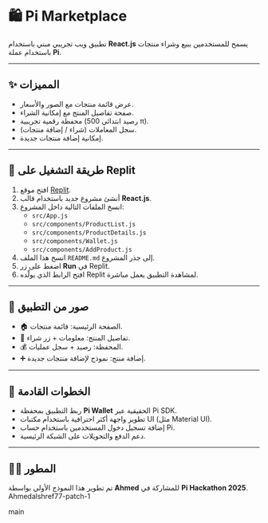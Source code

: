 # 🛍️ Pi Marketplace

تطبيق ويب تجريبي مبني باستخدام **React.js** يسمح للمستخدمين ببيع وشراء منتجات باستخدام عملة **Pi**.

---

## ✨ المميزات
- عرض قائمة منتجات مع الصور والأسعار.
- صفحة تفاصيل المنتج مع إمكانية الشراء.
- محفظة رقمية تجريبية (رصيد ابتدائي 500 π).
- سجل المعاملات (شراء / إضافة منتجات).
- إمكانية إضافة منتجات جديدة.

---

## 🚀 طريقة التشغيل على Replit
1. افتح موقع [Replit](https://replit.com).
2. أنشئ مشروع جديد باستخدام قالب **React.js**.
3. انسخ الملفات التالية داخل المشروع:
   - `src/App.js`
   - `src/components/ProductList.js`
   - `src/components/ProductDetails.js`
   - `src/components/Wallet.js`
   - `src/components/AddProduct.js`
4. انسخ هذا الملف `README.md` إلى جذر المشروع.
5. اضغط على زر **Run** في Replit.
6. افتح الرابط الذي يولّده Replit لمشاهدة التطبيق يعمل مباشرة.

---

## 📸 صور من التطبيق
- 🏠 الصفحة الرئيسية: قائمة منتجات.  
- 📄 تفاصيل المنتج: معلومات + زر شراء.  
- 💰 المحفظة: رصيد + سجل عمليات.  
- ➕ إضافة منتج: نموذج لإضافة منتجات جديدة.  

---

## 🔮 الخطوات القادمة
- ربط التطبيق بمحفظة **Pi Wallet** الحقيقية عبر Pi SDK.
- تطوير واجهة أكثر احترافية باستخدام مكتبات UI (مثل Material UI).
- إضافة تسجيل دخول المستخدمين باستخدام حساب Pi.
- دعم الدفع والتحويلات على الشبكة الرئيسية.

---

## 👨‍💻 المطور
تم تطوير هذا النموذج الأولي بواسطة **Ahmed** للمشاركة في **Pi Hackathon 2025**. Ahmedalshref77-patch-1


main
